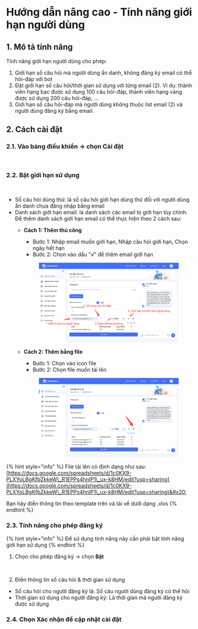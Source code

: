 # Hướng dẫn nâng cao - Tính năng giới hạn người dùng

## 1. Mô tả tính năng

Tính năng giới hạn người dùng cho phép:&#x20;

1. Giới hạn số câu hỏi mà người dùng ẩn danh, không đăng ký email có thể hỏi-đáp với bot
2. Đặt giới hạn số câu hỏi/thời gian sử dụng với từng email (2). Ví dụ: thành viên hạng bạc được sử dụng 100 câu hỏi-đáp, thành viên hạng vàng được sử dụng 200 câu hỏi-đáp, ...
3. Giới hạn số câu hỏi-đáp mà người dùng không thuộc list email (2) và người dùng đăng ký bằng email.

## 2. Cách cài đặt

### 2.1. Vào bảng điều khiển -> chọn Cài đặt

<figure><img src="https://lh7-us.googleusercontent.com/-F2jOtqek_fvjpnXMBU4Y1cFpE-kPPbVttPc43dmfpLxTLBtH3Rk4iJZfrYe-8KQf2vfjzmEoPjLT0KRTKQ5Aps5itxvdWcL-iP1nmjuuYKK15gmiXuaW8J0q9oHhEKZ59fD3OVW3bDoAowUMYbxkpk" alt=""><figcaption></figcaption></figure>

### 2.2. Bật giới hạn sử dụng&#x20;

<figure><img src="https://lh7-us.googleusercontent.com/RhFfupm0G4K3txiF4xokpdaJ8RYI20D_jtdCCk8EebFpwXJtoxa32eMZ6uAo25UewoRu4GklHjU922z4xtRdGK9Kq2d459u8GztAI4zyAFEj97jejGZg8OuDRd_tUVd80BDwrcFTO0Eyzxi1L5u1agw" alt=""><figcaption></figcaption></figure>

* Số câu hỏi dùng thử: là số câu hỏi giới hạn dùng thử đối với người dùng ẩn danh chưa đăng nhập bằng email
* Danh sách giới hạn email: là danh sách các email bị giới hạn tùy chỉnh. Để thêm danh sách giới hạn email có thể thực hiện theo 2 cách sau:&#x20;
  *   **Cách 1: Thêm thủ công**

      * Bước 1: Nhập email muốn giới hạn, Nhập câu hỏi giới hạn, Chọn ngày hết hạn
      * Bước 2: Chọn vào dấu “√” để thêm email giới hạn

      <figure><img src="../.gitbook/assets/image (5).png" alt=""><figcaption></figcaption></figure>
  *   **Cách 2: Thêm bằng file**

      * Bước 1: Chọn vào icon file
      * Bước 2: Chọn file muốn tải lên



      <figure><img src="../.gitbook/assets/image (1) (1) (1).png" alt=""><figcaption></figcaption></figure>

{% hint style="info" %}
File tải lên có định dạng như sau: [https://docs.google.com/spreadsheets/d/1c0KX9-PLXYoLBgKfbZkkeW\_R1EPPs4hnlP1\_ux-k8HM/edit?usp=sharing](https://docs.google.com/spreadsheets/d/1c0KX9-PLXYoLBgKfbZkkeW\_R1EPPs4hnlP1\_ux-k8HM/edit?usp=sharing)&#x20;

Bạn hãy điền thông tin theo template trên và tải về dưới dạng .xlxs
{% endhint %}



### 2.3. Tính năng cho phép đăng ký

{% hint style="info" %}
Để sử dụng tính năng này cần phải bật tính năng giới hạn sử dụng&#x20;
{% endhint %}

1. Chọn cho phép đăng ký -> chọn **Bật**

<figure><img src="https://lh7-us.googleusercontent.com/DpJRrO3GtvgCLCkesWhPKmuMzI8uYk8sepWTSgDpQ2fh0nZxFiv8fBHbjoQXnri-h3axDzhDYTi81QOpD-iGW-09aDAi69yc4cK1EffbPclu4RM8Y6xeStacGpaqSVAsAza4euWOvdaTF-oTQjAMTDA" alt=""><figcaption></figcaption></figure>

2. Điền thông tin số câu hỏi & thời gian sử dụng

* Số câu hỏi cho người đăng ký là: Số câu người dùng đăng ký có thể hỏi
* Thời gian sử dụng cho người đăng ký: Là thời gian mà người đăng ký được sử dụng

### 2.4. Chọn Xác nhận để cập nhật cài đặt

